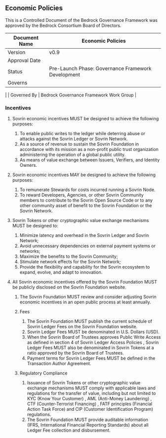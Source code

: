 ## Economic Policies

This is a Controlled Document of the Bedrock Governance Framework was approved by the Bedrock Consortium Board of Directors.

| Document Name | Economic Policies |
| --- | --- |
| Version | v0.9 |
| Approval Date | |
| Status | Pre-Launch Phase: Governance Framework Development |
| Governs |
 |
| Governed By | Bedrock Governance Framework Work Group |

### Incentives

1. Sovrin economic incentives MUST be designed to achieve the following purposes:
    1. To enable public writes to the ledger while deterring abuse or attacks against the
  Sovrin Ledger or Sovrin Network.
    2. As a source of revenue to sustain the Sovrin Foundation in accordance with its
  mission as a non-profit public trust organization administering the operation of a
  global public utility.
    3. As means of value exchange between Issuers, Verifiers, and Identity Owners.

2. Sovrin economic incentives MAY be designed to achieve the following purposes:

    1. To remunerate Stewards for costs incurred running a Sovrin Node.
    2. To reward Developers, Agencies, or other Sovrin Community members to
contribute to the Sovrin Open Source Code or to any other community asset of
benefit to the Sovrin Foundation or the Sovrin Network.

3. Sovrin Tokens or other cryptographic value exchange mechanisms MUST be designed
to:
    1. Minimize latency and overhead in the Sovrin Ledger and Sovrin Network;
    1. Avoid unnecessary dependencies on external payment systems or networks;
    1. Maximize the benefits to the Sovrin Community;
    1. Stimulate network effects for the Sovrin Network;
    1. Provide the flexibility and capability for the Sovrin ecosystem to expand, evolve,
    and adapt to innovation.

4. All Sovrin economic incentives offered by the Sovrin Foundation MUST be publicly disclosed on the Sovrin Foundation website.

    1. The Sovrin Foundation MUST review and consider adjusting Sovrin economic incentives in an open public process at least annually.

    2. Fees

        1. The Sovrin Foundation MUST publish the current schedule of Sovrin Ledger Fees on the
        Sovrin Foundation website.
        2. Sovrin Ledger Fees MUST be denominated in U.S. Dollars (USD).
        3. When the Sovrin Board of Trustees approves Public Write Access as defined in section
        4 of Sovrin Ledger Access Policies , Sovrin Ledger Fees MUST also be denominated in
        Sovrin Tokens at a ratio approved by the Sovrin Board of Trustees.
        5. Payment terms for Sovrin Ledger Fees MUST be defined in the Transaction Author Agreement.

    3. Regulatory Compliance
        1. Issuance of Sovrin Tokens or other cryptographic value exchange mechanisms MUST
        comply with applicable laws and regulations for the transfer of value, including but not
        limited to KYC (Know Your Customer) , AML (Anti-Money Laundering) , CTF
        (Counter-Terrorist Financing) , FATF principles (Financial Action Task Force) and CIP
        (Customer Identification Program) regulations.
        2. The Sovrin Foundation MUST provide auditable information (IFRS, International
        Financial Reporting Standards) about all Ledger Fee collection and disbursement.
